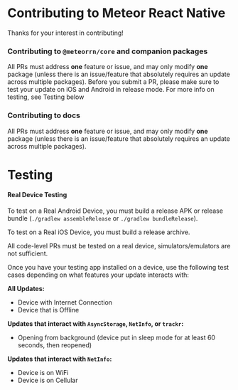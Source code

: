# Contributing to Meteor React Native

Thanks for your interest in contributing!

### Contributing to `@meteorrn/core` and companion packages

All PRs must address **one** feature or issue, and may only modify **one** package (unless there is an issue/feature that absolutely requires an update across multiple packages). Before you submit a PR, please make sure to test your update on iOS and Android in release mode. For more info on testing, see Testing below

### Contributing to docs

All PRs must address **one** feature or issue, and may only modify **one** package (unless there is an issue/feature that absolutely requires an update across multiple packages).

# Testing

#### Real Device Testing

To test on a Real Android Device, you must build a release APK or release bundle (`./gradlew assembleRelease` or `./gradlew bundleRelease`).

To test on a Real iOS Device, you must build a release archive.

All code-level PRs must be tested on a real device, simulators/emulators are not sufficient.

Once you have your testing app installed on a device, use the following test cases depending on what features your update interacts with:

**All Updates:**

- Device with Internet Connection
- Device that is Offline

**Updates that interact with `AsyncStorage`, `NetInfo`, or `trackr`:**

- Opening from background (device put in sleep mode for at least 60 seconds, then reopened)

**Updates that interact with `NetInfo`:**

- Device is on WiFi
- Device is on Cellular
